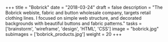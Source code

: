 
+++
title = "Bobrick"
date = "2018-03-24"
draft = false
description = "The Bobrick webiste, fabric and button wholesale company, targets retail clothing lines. I focused on simple web structure, and decorated backgrounds with beautiful buttons and fabric patterns."
tasks = ['brainstorm', 'wireframe', 'design', 'HTML', 'CSS']
image = "bobrick.jpg"
subimages = ['bobrick_products.jpg']
weight = 20
+++

